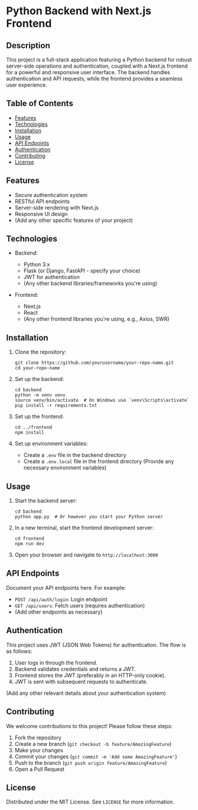 # Python Backend with Next.js Frontend

## Description

This project is a full-stack application featuring a Python backend for robust server-side operations and authentication, coupled with a Next.js frontend for a powerful and responsive user interface. The backend handles authentication and API requests, while the frontend provides a seamless user experience.

## Table of Contents

- [Features](#features)
- [Technologies](#technologies)
- [Installation](#installation)
- [Usage](#usage)
- [API Endpoints](#api-endpoints)
- [Authentication](#authentication)
- [Contributing](#contributing)
- [License](#license)

## Features

- Secure authentication system
- RESTful API endpoints
- Server-side rendering with Next.js
- Responsive UI design
- (Add any other specific features of your project)

## Technologies

- Backend:
  - Python 3.x
  - Flask (or Django, FastAPI - specify your choice)
  - JWT for authentication
  - (Any other backend libraries/frameworks you're using)

- Frontend:
  - Next.js
  - React
  - (Any other frontend libraries you're using, e.g., Axios, SWR)

## Installation

1. Clone the repository:
   ```
   git clone https://github.com/yourusername/your-repo-name.git
   cd your-repo-name
   ```

2. Set up the backend:
   ```
   cd backend
   python -m venv venv
   source venv/bin/activate  # On Windows use `venv\Scripts\activate`
   pip install -r requirements.txt
   ```

3. Set up the frontend:
   ```
   cd ../frontend
   npm install
   ```

4. Set up environment variables:
   - Create a `.env` file in the backend directory
   - Create a `.env.local` file in the frontend directory
   (Provide any necessary environment variables)

## Usage

1. Start the backend server:
   ```
   cd backend
   python app.py  # Or however you start your Python server
   ```

2. In a new terminal, start the frontend development server:
   ```
   cd frontend
   npm run dev
   ```

3. Open your browser and navigate to `http://localhost:3000`

## API Endpoints

Document your API endpoints here. For example:

- `POST /api/auth/login`: Login endpoint
- `GET /api/users`: Fetch users (requires authentication)
- (Add other endpoints as necessary)

## Authentication

This project uses JWT (JSON Web Tokens) for authentication. The flow is as follows:

1. User logs in through the frontend.
2. Backend validates credentials and returns a JWT.
3. Frontend stores the JWT (preferably in an HTTP-only cookie).
4. JWT is sent with subsequent requests to authenticate.

(Add any other relevant details about your authentication system)

## Contributing

We welcome contributions to this project! Please follow these steps:

1. Fork the repository
2. Create a new branch (`git checkout -b feature/AmazingFeature`)
3. Make your changes
4. Commit your changes (`git commit -m 'Add some AmazingFeature'`)
5. Push to the branch (`git push origin feature/AmazingFeature`)
6. Open a Pull Request

## License

Distributed under the MIT License. See `LICENSE` for more information.
